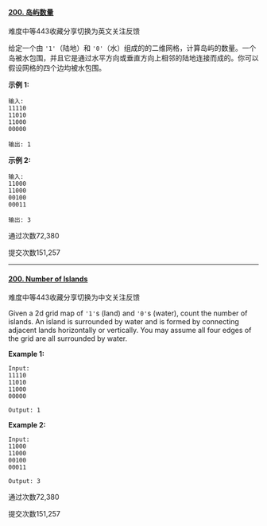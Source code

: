 #### [200. 岛屿数量](https://leetcode-cn.com/problems/number-of-islands/)

难度中等443收藏分享切换为英文关注反馈

给定一个由 `'1'`（陆地）和 `'0'`（水）组成的的二维网格，计算岛屿的数量。一个岛被水包围，并且它是通过水平方向或垂直方向上相邻的陆地连接而成的。你可以假设网格的四个边均被水包围。

**示例 1:**

```
输入:
11110
11010
11000
00000

输出: 1
```

**示例 2:**

```
输入:
11000
11000
00100
00011

输出: 3
```

通过次数72,380

提交次数151,257

---

#### [200. Number of Islands](https://leetcode-cn.com/problems/number-of-islands/)

难度中等443收藏分享切换为中文关注反馈

Given a 2d grid map of `'1'`s (land) and `'0'`s (water), count the number of islands. An island is surrounded by water and is formed by connecting adjacent lands horizontally or vertically. You may assume all four edges of the grid are all surrounded by water.

**Example 1:**

```
Input:
11110
11010
11000
00000

Output: 1
```

**Example 2:**

```
Input:
11000
11000
00100
00011

Output: 3
```

通过次数72,380

提交次数151,257